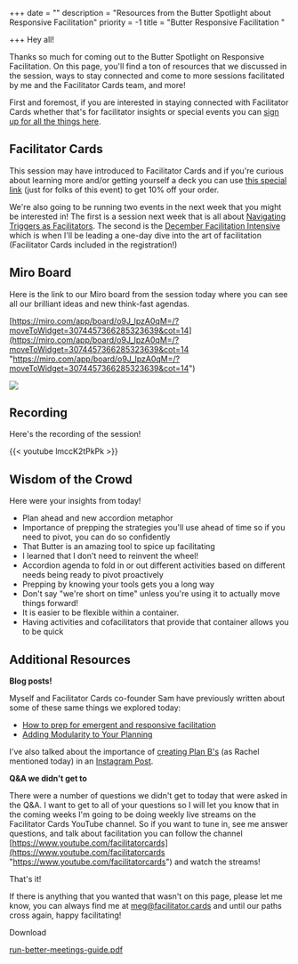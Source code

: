 +++
date = ""
description = "Resources from the Butter Spotlight about Responsive Facilitation"
priority = -1
title = "Butter Responsive Facilitation "

+++
Hey all!

Thanks so much for coming out to the Butter Spotlight on Responsive Facilitation. On this page, you'll find a ton of resources that we discussed in the session, ways to stay connected and come to more sessions facilitated by me and the Facilitator Cards team, and more!

First and foremost, if you are interested in staying connected with Facilitator Cards whether that's for facilitator insights or special events you can [sign up for all the things here](https://facilitatorcards.ck.page/56e2183684).

## Facilitator Cards

This session may have introduced to Facilitator Cards and if you're curious about learning more and/or getting yourself a deck you can use [this special link](https://shop.facilitator.cards/discount/BUTTER) (just for folks of this event) to get 10% off your order.

We're also going to be running two events in the next week that you might be interested in! The first is a session next week that is all about [Navigating Triggers as Facilitators](https://lu.ma/nov-brain-jam). The second is the [December Facilitation Intensive](https://lu.ma/iwt6zqpq) which is when I'll be leading a one-day dive into the art of facilitation (Facilitator Cards included in the registration!)

## Miro Board

Here is the link to our Miro board from the session today where you can see all our brilliant ideas and new think-fast agendas.

[https://miro.com/app/board/o9J_lpzA0qM=/?moveToWidget=3074457366285323639&cot=14](https://miro.com/app/board/o9J_lpzA0qM=/?moveToWidget=3074457366285323639&cot=14 "https://miro.com/app/board/o9J_lpzA0qM=/?moveToWidget=3074457366285323639&cot=14")

![](/img/blog/screen-shot-2021-10-27-at-7-11pm.png)

## Recording

Here's the recording of the session!

{{< youtube lmccK2tPkPk >}}

## Wisdom of the Crowd

Here were your insights from today!

* Plan ahead and new accordion metaphor
* Importance of prepping the strategies you'll use ahead of time so if you need to pivot, you can do so confidently
* That Butter is an amazing tool to spice up facilitating
* I learned that I don't need to reinvent the wheel!
* Accordion agenda to fold in or out different activities based on different needs being ready to pivot proactively
* Prepping by knowing your tools gets you a long way
* Don't say "we're short on time" unless you're using it to actually move things forward!
* It is easier to be flexible within a container.
* Having activities and cofacilitators that provide that container allows you to be quick

## Additional Resources

**Blog posts!**

Myself and Facilitator Cards co-founder Sam have previously written about some of these same things we explored today:

* [How to prep for emergent and responsive facilitation](https://www.facilitator.cards/blog/how-to-prep-for-an-emergent-facilitation/)
* [Adding Modularity to Your Planning](https://www.facilitator.cards/blog/adding-modularity-to-your-facilitation-planning/)

I've also talked about the importance of [creating Plan B's](https://www.instagram.com/p/CTM5EqArw7t/) (as Rachel mentioned today) in an [Instagram Post](https://www.instagram.com/p/CTM5EqArw7t/).

**Q&A we didn't get to**

There were a number of questions we didn't get to today that were asked in the Q&A. I want to get to all of your questions so I will let you know that in the coming weeks I'm going to be doing weekly live streams on the Facilitator Cards YouTube channel. So if you want to tune in, see me answer questions, and talk about facilitation you can follow the channel [https://www.youtube.com/facilitatorcards](https://www.youtube.com/facilitatorcards "https://www.youtube.com/facilitatorcards") and watch the streams!

That's it!

If there is anything that you wanted that wasn't on this page, please let me know, you can always find me at meg@facilitator.cards and until our paths cross again, happy facilitating!

Download

[run-better-meetings-guide.pdf](/img/blog/run-better-meetings-guide.pdf "run-better-meetings-guide.pdf")